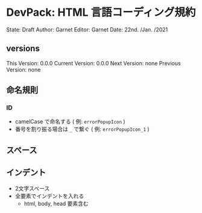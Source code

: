 # DevPack: HTML 言語コーディング規約

State: Draft
Author: Garnet
Editor: Garnet
Date: 22nd. /Jan. /2021

## versions

This Version: 0.0.0
Current Version: 0.0.0
Next Version: none
Previous Version: none

## 命名規則

### ID

- camelCase で命名する ( 例: `errorPopupIcon` )
- 番号を割り振る場合は `_` で繋ぐ ( 例: `errorPopupIcon_1` )

## スペース

## インデント

- 2文字スペース
- 全要素でインデントを入れる
  - html, body, head 要素含む
